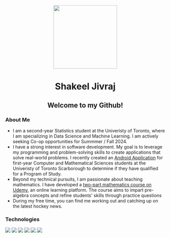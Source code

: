 <div id="header" align="center">
  <img src="https://media.giphy.com/media/06vbLCWUQcDKGFVjPt/giphy.gif" width="200"/>
</div>

<h1 align = "center">Shakeel Jivraj</h1>

<h2 align = "center">Welcome to my Github! </h2>

### About Me ###
- I am a second-year Statistics student at the Univeristy of Toronto, where I am specializing in Data Science and Machine Learning. I am actively seeking Co-op opportunities for Summmer / Fall 2024.
- I have a strong interest in software development. My goal is to leverage my programming and problem-solving skills to create applications that solve real-world problems. I recently created an <a href="https://github.com/Shak789/DecisionMate" target="_blank">Android Application</a> for first-year Computer and Mathematical Sciences students at the Univeristy of Toronto Scarborough to determine if they have qualified for a Program of Study.
- Beyond my technical pursuits, I am passionate about teaching mathematics. I have developed a <a href="https://www.udemy.com/user/shakeel-jivraj/" target="_blank">two-part mathematics course on Udemy</a>, an online learning platform. The course aims to impart pre-algebra concepts and refine students' skills through practice questions
- During my free time, you can find me working out and catching up on the latest hockey news.

### Technologies ###
<img src="https://img.shields.io/badge/Python-FFD43B?style=for-the-badge&logo=python&logoColor=blue" /> <img src="https://img.shields.io/badge/java-%23ED8B00.svg?style=for-the-badge&logo=openjdk&logoColor=white" /> <img src="https://img.shields.io/badge/C-00599C?style=for-the-badge&logo=c&logoColor=white" /> <img src="https://img.shields.io/badge/Android%20Studio-3DDC84.svg?style=for-the-badge&logo=android-studio&logoColor=white" />  <img src="https://img.shields.io/badge/GIT-E44C30?style=for-the-badge&logo=git&logoColor=white" /> <img src="https://img.shields.io/badge/jira-%230A0FFF.svg?style=for-the-badge&logo=jira&logoColor=white" />

</div>
